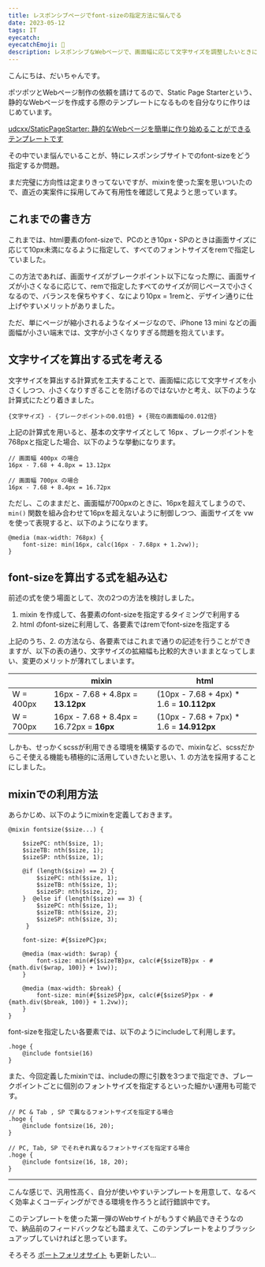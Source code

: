 ```yaml
---
title: レスポンシブページでfont-sizeの指定方法に悩んでる
date: 2023-05-12
tags: IT
eyecatch:
eyecatchEmoji: 🧭
description: レスポンシブなWebページで、画面幅に応じて文字サイズを調整したいときにどのような指定をすべきかについて悩んでるのでメモ。
---
```


こんにちは、だいちゃんです。

ポツポツとWebページ制作の依頼を請けてるので、Static Page Starterという、静的なWebページを作成する際のテンプレートになるものを自分なりに作りはじめています。

[udcxx/StaticPageStarter: 静的なWebページを簡単に作り始めることができるテンプレートです](https://github.com/udcxx/StaticPageStarter)

その中でいま悩んでいることが、特にレスポンシブサイトでのfont-sizeをどう指定するか問題。

まだ完璧に方向性は定まりきってないですが、mixinを使った案を思いついたので、直近の実案件に採用してみて有用性を確認して見ようと思っています。

## これまでの書き方

これまでは、html要素のfont-sizeで、PCのとき10px・SPのときは画面サイズに応じて10px未満になるように指定して、すべてのフォントサイズをremで指定していました。

この方法であれば、画面サイズがブレークポイント以下になった際に、画面サイズが小さくなるに応じて、remで指定したすべてのサイズが同じペースで小さくなるので、バランスを保ちやすく、なにより10px = 1remと、デザイン通りに仕上げやすいメリットがありました。

ただ、単にページが縮小されるようなイメージなので、iPhone 13 mini などの画面幅が小さい端末では、文字が小さくなりすぎる問題を抱えています。

## 文字サイズを算出する式を考える

文字サイズを算出する計算式を工夫することで、画面幅に応じて文字サイズを小さくしつつ、小さくなりすぎることを防げるのではないかと考え、以下のような計算式にたどり着きました。

```
{文字サイズ} - {ブレークポイントの0.01倍} + {現在の画面幅の0.012倍}
```

上記の計算式を用いると、基本の文字サイズとして 16px 、ブレークポイントを768pxと指定した場合、以下のような挙動になります。

```
// 画面幅 400px の場合
16px - 7.68 + 4.8px = 13.12px

// 画面幅 700px の場合
16px - 7.68 + 8.4px = 16.72px
```

ただし、このままだと、画面幅が700pxのときに、16pxを超えてしまうので、`min()` 関数を組み合わせて16pxを超えないように制御しつつ、画面サイズを vw を使って表現すると、以下のようになります。

```
@media (max-width: 768px) {
	font-size: min(16px, calc(16px - 7.68px + 1.2vw));
}
```

## font-sizeを算出する式を組み込む

前述の式を使う場面として、次の2つの方法を検討しました。

1. mixin を作成して、各要素のfont-sizeを指定するタイミングで利用する
2. html のfont-sizeに利用して、各要素ではremでfont-sizeを指定する

上記のうち、2. の方法なら、各要素ではこれまで通りの記述を行うことができますが、以下の表の通り、文字サイズの拡縮幅も比較的大きいままとなってしまい、変更のメリットが薄れてしまいます。

|  | mixin | html |
| --- | --- | --- |
| W = 400px | 16px - 7.68 + 4.8px = **13.12px** | (10px - 7.68 + 4px) * 1.6 = **10.112px** |
| W = 700px | 16px - 7.68 + 8.4px = 16.72px = **16px** | (10px - 7.68 + 7px) * 1.6 = **14.912px** |

しかも、せっかくscssが利用できる環境を構築するので、mixinなど、scssだからこそ使える機能も積極的に活用していきたいと思い、1. の方法を採用することにしました。

## mixinでの利用方法

あらかじめ、以下のようにmixinを定義しておきます。

```
@mixin fontsize($size...) {

    $sizePC: nth($size, 1);
    $sizeTB: nth($size, 1);
    $sizeSP: nth($size, 1);

    @if (length($size) == 2) {
        $sizePC: nth($size, 1);
        $sizeTB: nth($size, 1);
        $sizeSP: nth($size, 2);
    }  @else if (length($size) == 3) {
        $sizePC: nth($size, 1);
        $sizeTB: nth($size, 2);
        $sizeSP: nth($size, 3);
     }

    font-size: #{$sizePC}px;

    @media (max-width: $wrap) {
        font-size: min(#{$sizeTB}px, calc(#{$sizeTB}px - #{math.div($wrap, 100)} + 1vw));
    }

    @media (max-width: $break) {
        font-size: min(#{$sizeSP}px, calc(#{$sizeSP}px - #{math.div($break, 100)} + 1.2vw));
    }
}
```

font-sizeを指定したい各要素では、以下のようにincludeして利用します。

```
.hoge {
    @include fontsie(16)
}
```

また、今回定義したmixinでは、includeの際に引数を3つまで指定でき、ブレークポイントごとに個別のフォントサイズを指定するといった細かい運用も可能です。

```
// PC & Tab , SP で異なるフォントサイズを指定する場合
.hoge {
    @include fontsize(16, 20);
}

// PC, Tab, SP でそれぞれ異なるフォントサイズを指定する場合
.hoge {
    @include fontsize(16, 18, 20);
}
```

---

こんな感じで、汎用性高く、自分が使いやすいテンプレートを用意して、なるべく効率よくコーディングができる環境を作ろうと試行錯誤中です。

このテンプレートを使った第一弾のWebサイトがもうすぐ納品できそうなので、納品前のフィードバックなども踏まえて、このテンプレートをよりブラッシュアップしていければと思っています。

そろそろ [ポートフォリオサイト](https://udcxx.me/) も更新したい…